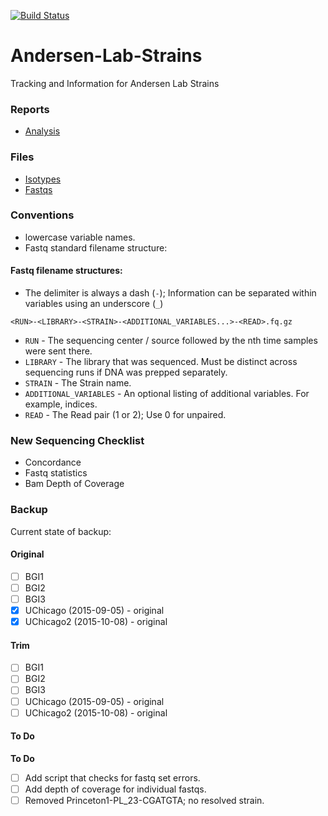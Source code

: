 [![Build Status](https://travis-ci.org/AndersenLab/Andersen-Lab-Strains.svg?branch=master)](https://travis-ci.org/AndersenLab/Andersen-Lab-Strains)

# Andersen-Lab-Strains
Tracking and Information for Andersen Lab Strains

### Reports

* [Analysis](https://storage.googleapis.com/andersen_lab_strains/analysis.html)

### Files

* [Isotypes](https://storage.googleapis.com/andersen_lab_strains/processed/isotypes.tsv)
* [Fastqs](https://storage.googleapis.com/andersen_lab_strains/processed/seqs.tsv)

### Conventions

* lowercase variable names.
* Fastq standard filename structure:

#### Fastq filename structures:

* The delimiter is always a dash (`-`); Information can be separated within variables using an underscore (`_`)

```
<RUN>-<LIBRARY>-<STRAIN>-<ADDITIONAL_VARIABLES...>-<READ>.fq.gz
```

* `RUN` - The sequencing center / source followed by the nth time samples were sent there.
* `LIBRARY` - The library that was sequenced. Must be distinct across sequencing runs if DNA was prepped separately.
* `STRAIN` - The Strain name.
* `ADDITIONAL_VARIABLES` - An optional listing of additional variables. For example, indices.
* `READ` - The Read pair (1 or 2); Use 0 for unpaired. 

### New Sequencing Checklist

* Concordance
* Fastq statistics
* Bam Depth of Coverage

### Backup

Current state of backup:

#### Original

* [ ] BGI1
* [ ] BGI2
* [ ] BGI3
* [X] UChicago (2015-09-05) - original
* [X] UChicago2 (2015-10-08) - original

#### Trim

* [ ] BGI1
* [ ] BGI2
* [ ] BGI3
* [ ] UChicago (2015-09-05) - original
* [ ] UChicago2 (2015-10-08) - original

#### To Do

__To Do__
* [ ] Add script that checks for fastq set errors.
* [ ] Add depth of coverage for individual fastqs.
* [ ] Removed Princeton1-PL_23-CGATGTA; no resolved strain.